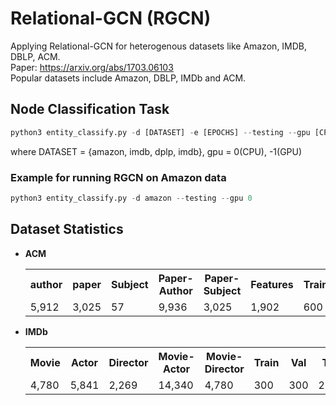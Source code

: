 # Relational-GCN (RGCN)
Applying Relational-GCN for heterogenous datasets like Amazon, IMDB, DBLP, ACM.<br>
Paper: https://arxiv.org/abs/1703.06103 <br>
Popular datasets include Amazon, DBLP, IMDb and ACM.
## Node Classification Task
```python
python3 entity_classify.py -d [DATASET] -e [EPOCHS] --testing --gpu [CPU/ GPU]
```
where DATASET = {amazon, imdb, dplp, imdb}, gpu = 0(CPU), -1(GPU)
### Example for running RGCN on Amazon data
```python
python3 entity_classify.py -d amazon --testing --gpu 0 
```
## Dataset Statistics
<ul>
  <li> <b>ACM</b>
<table>
  <tr>
    <th>author</th>
    <th>paper</th>
    <th>Subject</th>
    <th>Paper-Author</th>
    <th>Paper-Subject</th>
    <th>Features</th>
    <th>Train</th>
    <th>Val</th>
    <th>Test</th>

  </tr>
  <tr>
    <td>5,912</td>
    <td>3,025	</td>
    <td>57</td>
    <td>9,936</td>
    <td>3,025</td>
    <td>1,902</td>
    <td>600</td>
    <td>300</td>
    <td>2,125</td>
  </tr>
</table>
</li>
  <li><b>IMDb</b>
<table>
  <tr>
    <th>Movie</th>
    <th>Actor</th>
    <th>Director</th>
    <th>Movie-Actor</th>
    <th>Movie-Director</th>
    <th>Train</th>
    <th>Val</th>
    <th>Test</th>

  </tr>
  <tr>
    <td>4,780	</td>
    <td>5,841	</td>
    <td>2,269</td>
    <td>14,340</td>
    <td>4,780</td>
    <td>300</td>
    <td>300</td>
    <td>2,687</td>
  </tr>
</table>
</li>
</ul>
